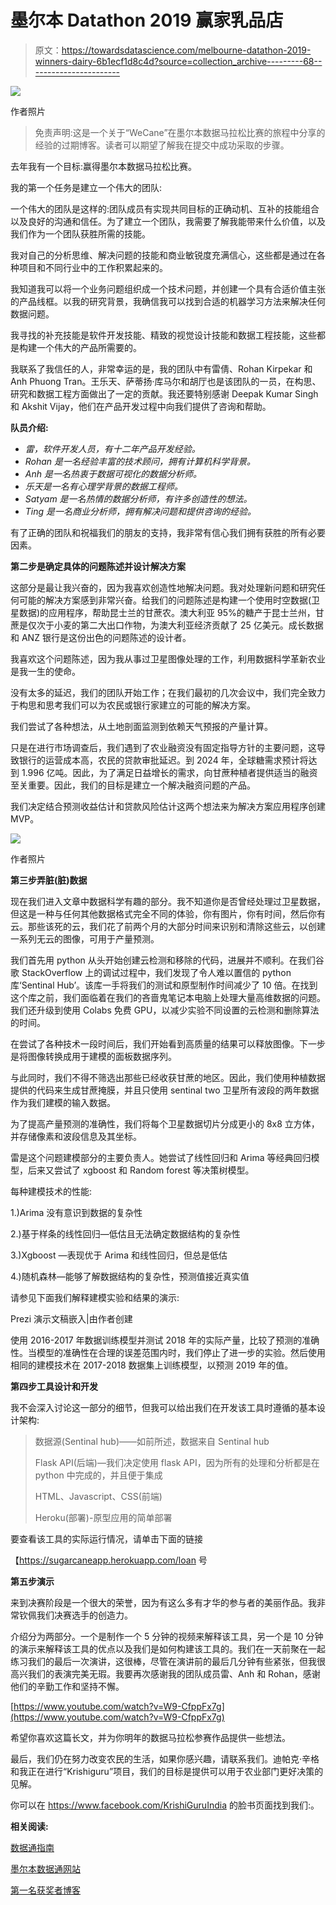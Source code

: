 # 墨尔本 Datathon 2019 赢家乳品店

> 原文：<https://towardsdatascience.com/melbourne-datathon-2019-winners-dairy-6b1ecf1d8c4d?source=collection_archive---------68----------------------->

![](img/438a759c96fe12222bfcf4d5661c37b7.png)

作者照片

> 免责声明:这是一个关于“WeCane”在墨尔本数据马拉松比赛的旅程中分享的经验的过期博客。读者可以期望了解我在提交中成功采取的步骤。

去年我有一个目标:赢得墨尔本数据马拉松比赛。

我的第一个任务是建立一个伟大的团队:

一个伟大的团队是这样的:团队成员有实现共同目标的正确动机、互补的技能组合以及良好的沟通和信任。为了建立一个团队，我需要了解我能带来什么价值，以及我们作为一个团队获胜所需的技能。

我对自己的分析思维、解决问题的技能和商业敏锐度充满信心，这些都是通过在各种项目和不同行业中的工作积累起来的。

我知道我可以将一个业务问题组织成一个技术问题，并创建一个具有合适价值主张的产品线框。以我的研究背景，我确信我可以找到合适的机器学习方法来解决任何数据问题。

我寻找的补充技能是软件开发技能、精致的视觉设计技能和数据工程技能，这些都是构建一个伟大的产品所需要的。

我联系了我信任的人，非常幸运的是，我的团队中有雷倩、Rohan Kirpekar 和 Anh Phuong Tran。王乐天、萨蒂扬·库马尔和胡厅也是该团队的一员，在构思、研究和数据工程方面做出了一定的贡献。我还要特别感谢 Deepak Kumar Singh 和 Akshit Vijay，他们在产品开发过程中向我们提供了咨询和帮助。

**队员介绍:**

*   *雷，软件开发人员，有十二年产品开发经验。*
*   *Rohan 是一名经验丰富的技术顾问，拥有计算机科学背景。*
*   *Anh 是一名热衷于数据可视化的数据分析师。*
*   *乐天是一名有心理学背景的数据工程师。*
*   *Satyam 是一名热情的数据分析师，有许多创造性的想法。*
*   *Ting 是一名商业分析师，拥有解决问题和提供咨询的经验。*

有了正确的团队和祝福我们的朋友的支持，我非常有信心我们拥有获胜的所有必要因素。

**第二步是确定具体的问题陈述并设计解决方案**

这部分是最让我兴奋的，因为我喜欢创造性地解决问题。我对处理新问题和研究任何可能的解决方案感到非常兴奋。给我们的问题陈述是构建一个使用时空数据(卫星数据)的应用程序，帮助昆士兰的甘蔗农。澳大利亚 95%的糖产于昆士兰州，甘蔗是仅次于小麦的第二大出口作物，为澳大利亚经济贡献了 25 亿美元。成长数据和 ANZ 银行是这份出色的问题陈述的设计者。

我喜欢这个问题陈述，因为我从事过卫星图像处理的工作，利用数据科学革新农业是我一生的使命。

没有太多的延迟，我们的团队开始工作；在我们最初的几次会议中，我们完全致力于构思和思考我们可以为农民或银行家建立的可能的解决方案。

我们尝试了各种想法，从土地剖面监测到依赖天气预报的产量计算。

只是在进行市场调查后，我们遇到了农业融资没有固定指导方针的主要问题，这导致银行的运营成本高，农民的贷款审批延迟。到 2024 年，全球糖需求预计将达到 1.996 亿吨。因此，为了满足日益增长的需求，向甘蔗种植者提供适当的融资至关重要。因此，我们的目标是建立一个解决融资问题的产品。

我们决定结合预测收益估计和贷款风险估计这两个想法来为解决方案应用程序创建 MVP。

![](img/1cab0d92e89a2358ae55d0bbe905e141.png)

作者照片

**第三步弄脏(脏)数据**

现在我们进入文章中数据科学有趣的部分。我不知道你是否曾经处理过卫星数据，但这是一种与任何其他数据格式完全不同的体验，你有图片，你有时间，然后你有云。那些该死的云，我们花了前两个月的大部分时间来识别和清除这些云，以创建一系列无云的图像，可用于产量预测。

我们首先用 python 从头开始创建云检测和移除的代码，进展并不顺利。在我们谷歌 StackOverflow 上的调试过程中，我们发现了令人难以置信的 python 库‘Sentinal Hub’。该库一手将我们的测试和原型制作时间减少了 10 倍。在找到这个库之前，我们面临着在我们的吝啬鬼笔记本电脑上处理大量高维数据的问题。我们还升级到使用 Colabs 免费 GPU，以减少实验不同设置的云检测和删除算法的时间。

在尝试了各种技术一段时间后，我们开始看到高质量的结果可以释放图像。下一步是将图像转换成用于建模的面板数据序列。

与此同时，我们不得不筛选出那些已经收获甘蔗的地区。因此，我们使用种植数据提供的代码来生成甘蔗掩膜，并且只使用 sentinal two 卫星所有波段的两年数据作为我们建模的输入数据。

为了提高产量预测的准确性，我们将每个卫星数据切片分成更小的 8x8 立方体，并存储像素和波段信息及其坐标。

雷是这个问题建模部分的主要负责人。她尝试了线性回归和 Arima 等经典回归模型，后来又尝试了 xgboost 和 Random forest 等决策树模型。

每种建模技术的性能:

1.)Arima 没有意识到数据的复杂性

2.)基于样条的线性回归—低估且无法确定数据结构的复杂性

3.)Xgboost —表现优于 Arima 和线性回归，但总是低估

4.)随机森林—能够了解数据结构的复杂性，预测值接近真实值

请参见下面我们解释建模实验和结果的演示:

Prezi 演示文稿嵌入|由作者创建

使用 2016-2017 年数据训练模型并测试 2018 年的实际产量，比较了预测的准确性。当模型的准确性在合理的误差范围内时，我们停止了进一步的实验。然后使用相同的建模技术在 2017-2018 数据集上训练模型，以预测 2019 年的值。

**第四步工具设计和开发**

我不会深入讨论这一部分的细节，但我可以给出我们在开发该工具时遵循的基本设计架构:

> 数据源(Sentinal hub)——如前所述，数据来自 Sentinal hub
> 
> Flask API(后端)—我们决定使用 flask API，因为所有的处理和分析都是在 python 中完成的，并且便于集成
> 
> HTML、Javascript、CSS(前端)
> 
> Heroku(部署)-原型应用的简单部署

要查看该工具的实际运行情况，请单击下面的链接

【https://sugarcaneapp.herokuapp.com/loan 号

**第五步演示**

来到决赛阶段是一个很大的荣誉，因为有这么多有才华的参与者的美丽作品。我非常钦佩我们决赛选手的创造力。

介绍分为两部分。一个是制作一个 5 分钟的视频来解释该工具，另一个是 10 分钟的演示来解释该工具的优点以及我们是如何构建该工具的。我们在一天前聚在一起练习我们的最后一次演讲，这很棒，尽管在演讲前的最后几分钟有些紧张，但我很高兴我们的表演完美无瑕。我要再次感谢我的团队成员雷、Anh 和 Rohan，感谢他们的辛勤工作和坚持不懈。

[https://www.youtube.com/watch?v=W9-CfppFx7g](https://www.youtube.com/watch?v=W9-CfppFx7g)

希望你喜欢这篇长文，并为你明年的数据马拉松参赛作品提供一些想法。

最后，我们仍在努力改变农民的生活，如果你感兴趣，请联系我们。迪帕克·辛格和我正在进行“Krishiguru”项目，我们的目标是提供可以用于农业部门更好决策的见解。

你可以在 https://www.facebook.com/KrishiGuruIndia 的脸书页面找到我们:。

**相关阅读:**

[数据通指南](https://medium.com/satellite-intelligence/datathon-guide-ac6539cfd623)

[墨尔本数据通网站](http://www.datasciencemelbourne.com/datathon/)

[第一名获奖者博客](https://medium.com/@qwe16165850/melbourne-datathon-2019-1st-place-solution-experience-share-f9b46c90d071)